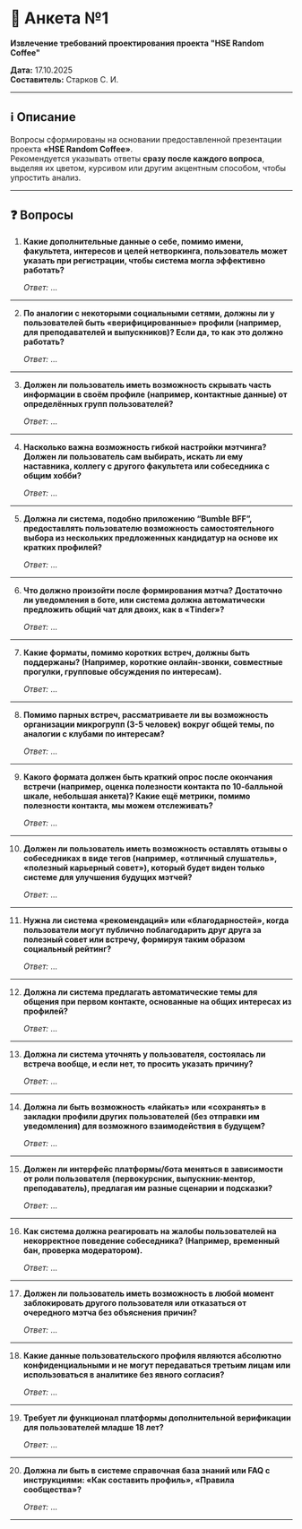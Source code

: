 # 🧾 Анкета №1
**Извлечение требований проектирования проекта "HSE Random Coffee"**

**Дата:** 17.10.2025  
**Составитель:** Старков С. И.

---

## ℹ️ Описание
Вопросы сформированы на основании предоставленной презентации проекта **«HSE Random Coffee»**.  
Рекомендуется указывать ответы **сразу после каждого вопроса**, выделяя их цветом, курсивом или другим акцентным способом, чтобы упростить анализ.

---

## ❓ Вопросы

1. **Какие дополнительные данные о себе, помимо имени, факультета, интересов и целей нетворкинга, пользователь может указать при регистрации, чтобы система могла эффективно работать?**  
   
    *Ответ:* ...

---

2. **По аналогии с некоторыми социальными сетями, должны ли у пользователей быть «верифицированные» профили (например, для преподавателей и выпускников)? Если да, то как это должно работать?**  

    *Ответ:* ...

---

3. **Должен ли пользователь иметь возможность скрывать часть информации в своём профиле (например, контактные данные) от определённых групп пользователей?**  
   
    *Ответ:* ...

---

4. **Насколько важна возможность гибкой настройки мэтчинга? Должен ли пользователь сам выбирать, искать ли ему наставника, коллегу с другого факультета или собеседника с общим хобби?**  
   
    *Ответ:* ...

---

5. **Должна ли система, подобно приложению “Bumble BFF”, предоставлять пользователю возможность самостоятельного выбора из нескольких предложенных кандидатур на основе их кратких профилей?**  
   
    *Ответ:* ...

---

6. **Что должно произойти после формирования мэтча? Достаточно ли уведомления в боте, или система должна автоматически предложить общий чат для двоих, как в «Tinder»?**

    *Ответ:* ...
---

7. **Какие форматы, помимо коротких встреч, должны быть поддержаны? (Например, короткие онлайн-звонки, совместные прогулки, групповые обсуждения по интересам).**

    *Ответ:* ...
---

8. **Помимо парных встреч, рассматриваете ли вы возможность организации микрогрупп (3-5 человек) вокруг общей темы, по аналогии с клубами по интересам?**

    *Ответ:* ...
---

9. **Какого формата должен быть краткий опрос после окончания встречи (например, оценка полезности контакта по 10-балльной шкале, небольшая анкета)? Какие ещё метрики, помимо полезности контакта, мы можем отслеживать?**

    *Ответ:* ...
---

10. **Должен ли пользователь иметь возможность оставлять отзывы о собеседниках в виде тегов (например, «отличный слушатель», «полезный карьерный совет»), который будет виден только системе для улучшения будущих мэтчей?**

    *Ответ:* ...
---

11. **Нужна ли система «рекомендаций» или «благодарностей», когда пользователи могут публично поблагодарить друг друга за полезный совет или встречу, формируя таким образом социальный рейтинг?**

    *Ответ:* ...
---

12. **Должна ли система предлагать автоматические темы для общения при первом контакте, основанные на общих интересах из профилей?**

    *Ответ:* ...
---

13. **Должна ли система уточнять у пользователя, состоялась ли встреча вообще, и если нет, то просить указать причину?**

    *Ответ:* ...
---

14. **Должна ли быть возможность «лайкать» или «сохранять» в закладки профили других пользователей (без отправки им уведомления) для возможного взаимодействия в будущем?**

    *Ответ:* ...
---

15. **Должен ли интерфейс платформы/бота меняться в зависимости от роли пользователя (первокурсник, выпускник-ментор, преподаватель), предлагая им разные сценарии и подсказки?**

    *Ответ:* ...
---

16. **Как система должна реагировать на жалобы пользователей на некорректное поведение собеседника? (Например, временный бан, проверка модератором).**

    *Ответ:* ...
---

17. **Должен ли пользователь иметь возможность в любой момент заблокировать другого пользователя или отказаться от очередного мэтча без объяснения причин?**

    *Ответ:* ...
---

18. **Какие данные пользовательского профиля являются абсолютно конфиденциальными и не могут передаваться третьим лицам или использоваться в аналитике без явного согласия?**

    *Ответ:* ...
---

19. **Требует ли функционал платформы дополнительной верификации для пользователей младше 18 лет?**

    *Ответ:* ...
---

20. **Должна ли быть в системе справочная база знаний или FAQ с инструкциями: «Как составить профиль», «Правила сообщества»?**

    *Ответ:* ...
---

